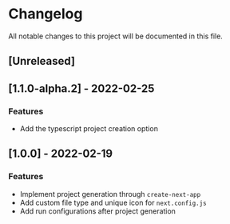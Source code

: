 # Changelog
All notable changes to this project will be documented in this file.

## [Unreleased]
## [1.1.0-alpha.2] - 2022-02-25

### Features

- Add the typescript project creation option

## [1.0.0] - 2022-02-19

### Features

- Implement project generation through `create-next-app`
- Add custom file type and unique icon for `next.config.js`
- Add run configurations after project generation

<!-- generated by git-cliff -->
